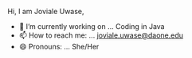 Hi, I am Joviale Uwase,



- 🔭 I’m currently working on ... Coding in Java
- 📫 How to reach me: ... joviale.uwase@daone.edu
- 😄 Pronouns: ... She/Her

